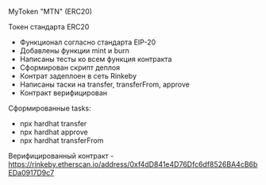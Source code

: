 MyToken "MTN" (ERC20)

Токен стандарта ERC20 

- Функционал согласно стандарта EIP-20
- Добавлены функции mint и burn
- Написаны  тесты ко всем функция контракта
- Сформирован скрипт деплоя
- Контрат задеплоен в сеть Rinkeby
- Написаны таски на transfer, transferFrom, approve 
- Контракт верифицирован

Сформированные tasks:

- npx hardhat transfer
- npx hardhat approve
- npx hardhat transferFrom

Верифицированный контракт - https://rinkeby.etherscan.io/address/0xf4dD841e4D76Dfc6df8526BA4cB6bEDa0917D9c7
